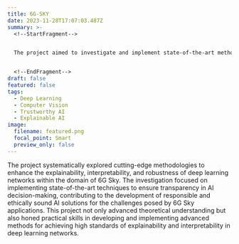 ```yaml
---
title: 6G-SKY
date: 2023-11-28T17:07:03.487Z
summary: >-
  <!--StartFragment-->


  The project aimed to investigate and implement state-of-the-art methods to enhance the explainability, interpretability, and robustness of deep learning networks in the context of 6G Sky applications.


  <!--EndFragment-->
draft: false
featured: false
tags:
  - Deep Learning
  - Computer Vision
  - Trustworthy AI
  - Explainable AI
image:
  filename: featured.png
  focal_point: Smart
  preview_only: false
---
```

<!--StartFragment-->

The project systematically explored cutting-edge methodologies to enhance the explainability, interpretability, and robustness of deep learning networks within the domain of 6G Sky. The investigation focused on implementing state-of-the-art techniques to ensure transparency in AI decision-making, contributing to the development of responsible and ethically sound AI solutions for the challenges posed by 6G Sky applications. This project not only advanced theoretical understanding but also honed practical skills in developing and implementing advanced methods for achieving high standards of explainability and interpretability in deep learning networks.

<!--EndFragment-->